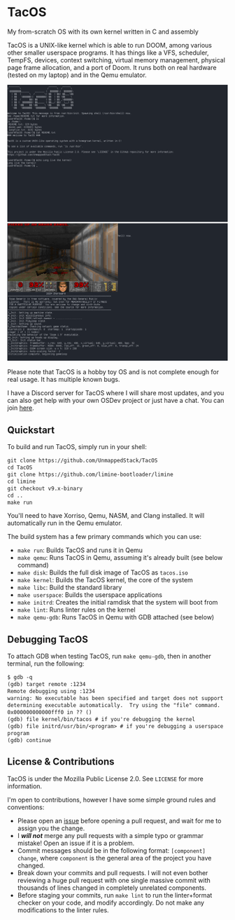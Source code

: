 # TacOS
My from-scratch OS with its own kernel written in C and assembly

TacOS is a UNIX-like kernel which is able to run DOOM, among various other smaller userspace programs. It has things like a VFS, scheduler, TempFS, devices, context switching, virtual memory management, physical page frame allocation, and a port of Doom. It runs both on real hardware (tested on my laptop) and in the Qemu emulator.

![A screenshot of TacOS's shell](/screenshots/screenshot1.webp)
![A screenshot of TacOS running DOOM](/screenshots/screenshot2.webp)

Please note that TacOS is a hobby toy OS and is not complete enough for real usage. It has multiple known bugs.

I have a Discord server for TacOS where I will share most updates, and you can also get help with your own OSDev project or just have a chat. You can join [here](https://discord.gg/hPg9S2F2nD).

## Quickstart
To build and run TacOS, simply run in your shell:
```
git clone https://github.com/UnmappedStack/TacOS
cd TacOS
git clone https://github.com/limine-bootloader/limine
cd limine
git checkout v9.x-binary
cd ..
make run
```
You'll need to have Xorriso, Qemu, NASM, and Clang installed. It will automatically run in the Qemu emulator.

The build system has a few primary commands which you can use:
 - `make run`: Builds TacOS and runs it in Qemu
 - `make qemu`: Runs TacOS in Qemu, assuming it's already built (see below command)
 - `make disk`: Builds the full disk image of TacOS as `tacos.iso`
 - `make kernel`: Builds the TacOS kernel, the core of the system
 - `make libc`: Build the standard library
 - `make userspace`: Builds the userspace applications
 - `make initrd`: Creates the initial ramdisk that the system will boot from
 - `make lint`: Runs linter rules on the kernel
 - `make qemu-gdb`: Runs TacOS in Qemu with GDB attached (see below)

## Debugging TacOS
To attach GDB when testing TacOS, run `make qemu-gdb`, then in another terminal, run the following:
```
$ gdb -q
(gdb) target remote :1234
Remote debugging using :1234
warning: No executable has been specified and target does not support
determining executable automatically.  Try using the "file" command.
0x000000000000fff0 in ?? ()
(gdb) file kernel/bin/tacos # if you're debugging the kernel
(gdb) file initrd/usr/bin/<program> # if you're debugging a userspace program
(gdb) continue
```

## License & Contributions
TacOS is under the Mozilla Public License 2.0. See `LICENSE` for more information.

I'm open to contributions, however I have some simple ground rules and conventions:
 - Please open an [issue](https://github.com/UnmappedStack/TacOS/issues) before opening a pull request, and wait for me to assign you the change.
 - I ***will not*** merge any pull requests with a simple typo or grammar mistake! Open an issue if it is a problem.
 - Commit messages should be in the following format: `[component] change`, where `component` is the general area of the project you have changed.
 - Break down your commits and pull requests. I will not even bother reviewing a huge pull request with one single massive commit with thousands of lines changed in completely unrelated components.
 - Before staging your commits, run `make lint` to run the linter+format checker on your code, and modify accordingly. Do not make any modifications to the linter rules.
